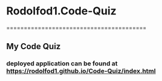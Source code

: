 # Rodolfod1.Code-Quiz
========================================
## My Code Quiz 
### deployed application can be found at <https://rodolfod1.github.io/Code-Quiz/index.html>

